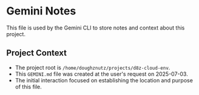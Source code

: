 # Gemini Notes

This file is used by the Gemini CLI to store notes and context about this project.

## Project Context

*   The project root is `/home/doughznutz/projects/d8z-cloud-env`.
*   This `GEMINI.md` file was created at the user's request on 2025-07-03.
*   The initial interaction focused on establishing the location and purpose of this file.